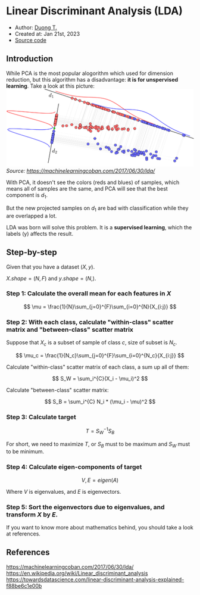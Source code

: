 # Linear Discriminant Analysis (LDA)
- Author: [Duong T.](https://duongttr.github.io/)
- Created at: Jan 21st, 2023
- [Source code](../../decomposition/LDA.py)

## Introduction
While PCA is the most popular alogorithm which used for dimension reduction, but this algorithm has a disadvantage: **it is for unspervised learning**. Take a look at this picture:
![LDA_1](assets/lda_1.png)
*Source: https://machinelearningcoban.com/2017/06/30/lda/*

With PCA, it doesn't see the colors (reds and blues) of samples, which means all of samples are the same, and PCA will see that the best component is $d_1$. 

But the new projected samples on $d_1$ are bad with classification while they are overlapped a lot.

LDA was born will solve this problem. It is a **supervised learning**, which the labels (y) affects the result.

## Step-by-step
Given that you have a dataset $(X, y)$. 

$X.shape=(N,F)$ and $y.shape = (N,)$.
### Step 1: Calculate the overall mean for each features in $X$

$$
\mu = \frac{1}{N}\sum_{j=0}^{F}\sum_{i=0}^{N}{X_{i:j}}
$$

### Step 2: With each class, calculate "within-class" scatter matrix and "between-class" scatter matrix
Suppose that $X_c$ is a subset of sample of class $c$, size of subset is $N_c$.

$$
\mu_c = \frac{1}{N_c}\sum_{j=0}^{F}\sum_{i=0}^{N_c}{X_{i:j}}
$$

Calculate "within-class" scatter matrix of each class, a sum up all of them:

$$
S_W = \sum_i^{C}(X_i - \mu_i)^2
$$

Calculate "between-class" scatter matrix:

$$
S_B = \sum_i^{C} N_i * (\mu_i - \mu)^2
$$

### Step 3: Calculate target

$$
T = S_W^{-1} S_B
$$

For short, we need to maximize $T$, or $S_B$ must to be maximum and $S_W$ must to be minimum.

### Step 4: Calculate eigen-components of target

$$
V,E=eigen(A)
$$

Where $V$ is eigenvalues, and $E$ is eigenvectors.

### Step 5: Sort the eigenvectors due to eigenvalues, and transform $X$ by $E$.

If you want to know more about mathematics behind, you should take a look at references.

## References
https://machinelearningcoban.com/2017/06/30/lda/
https://en.wikipedia.org/wiki/Linear_discriminant_analysis
https://towardsdatascience.com/linear-discriminant-analysis-explained-f88be6c1e00b